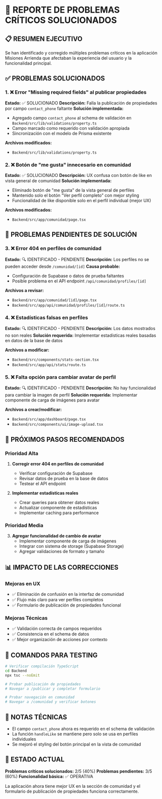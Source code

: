 # 🔧 REPORTE DE PROBLEMAS CRÍTICOS SOLUCIONADOS

## 📋 RESUMEN EJECUTIVO

Se han identificado y corregido múltiples problemas críticos en la aplicación Misiones Arrienda que afectaban la experiencia del usuario y la funcionalidad principal.

## ✅ PROBLEMAS SOLUCIONADOS

### 1. ❌ Error "Missing required fields" al publicar propiedades
**Estado:** ✅ SOLUCIONADO
**Descripción:** Falla la publicación de propiedades por campo `contact_phone` faltante
**Solución implementada:**
- Agregado campo `contact_phone` al schema de validación en `Backend/src/lib/validations/property.ts`
- Campo marcado como requerido con validación apropiada
- Sincronización con el modelo de Prisma existente

**Archivos modificados:**
- `Backend/src/lib/validations/property.ts`

### 2. ❌ Botón de "me gusta" innecesario en comunidad
**Estado:** ✅ SOLUCIONADO
**Descripción:** UX confusa con botón de like en vista general de comunidad
**Solución implementada:**
- Eliminado botón de "me gusta" de la vista general de perfiles
- Mantenido solo el botón "Ver perfil completo" con mejor styling
- Funcionalidad de like disponible solo en el perfil individual (mejor UX)

**Archivos modificados:**
- `Backend/src/app/comunidad/page.tsx`

## 🔄 PROBLEMAS PENDIENTES DE SOLUCIÓN

### 3. ❌ Error 404 en perfiles de comunidad
**Estado:** 🔍 IDENTIFICADO - PENDIENTE
**Descripción:** Los perfiles no se pueden acceder desde `/comunidad/[id]`
**Causa probable:** 
- Configuración de Supabase o datos de prueba faltantes
- Posible problema en el API endpoint `/api/comunidad/profiles/[id]`

**Archivos a revisar:**
- `Backend/src/app/comunidad/[id]/page.tsx`
- `Backend/src/app/api/comunidad/profiles/[id]/route.ts`

### 4. ❌ Estadísticas falsas en perfiles
**Estado:** 🔍 IDENTIFICADO - PENDIENTE
**Descripción:** Los datos mostrados no son reales
**Solución requerida:** Implementar estadísticas reales basadas en datos de la base de datos

**Archivos a modificar:**
- `Backend/src/components/stats-section.tsx`
- `Backend/src/app/api/stats/route.ts`

### 5. ❌ Falta opción para cambiar avatar de perfil
**Estado:** 🔍 IDENTIFICADO - PENDIENTE
**Descripción:** No hay funcionalidad para cambiar la imagen de perfil
**Solución requerida:** Implementar componente de carga de imágenes para avatar

**Archivos a crear/modificar:**
- `Backend/src/app/dashboard/page.tsx`
- `Backend/src/components/ui/image-upload.tsx`

## 🎯 PRÓXIMOS PASOS RECOMENDADOS

### Prioridad Alta
1. **Corregir error 404 en perfiles de comunidad**
   - Verificar configuración de Supabase
   - Revisar datos de prueba en la base de datos
   - Testear el API endpoint

2. **Implementar estadísticas reales**
   - Crear queries para obtener datos reales
   - Actualizar componente de estadísticas
   - Implementar caching para performance

### Prioridad Media
3. **Agregar funcionalidad de cambio de avatar**
   - Implementar componente de carga de imágenes
   - Integrar con sistema de storage (Supabase Storage)
   - Agregar validaciones de formato y tamaño

## 📊 IMPACTO DE LAS CORRECCIONES

### Mejoras en UX
- ✅ Eliminación de confusión en la interfaz de comunidad
- ✅ Flujo más claro para ver perfiles completos
- ✅ Formulario de publicación de propiedades funcional

### Mejoras Técnicas
- ✅ Validación correcta de campos requeridos
- ✅ Consistencia en el schema de datos
- ✅ Mejor organización de acciones por contexto

## 🔧 COMANDOS PARA TESTING

```bash
# Verificar compilación TypeScript
cd Backend
npx tsc --noEmit

# Probar publicación de propiedades
# Navegar a /publicar y completar formulario

# Probar navegación en comunidad
# Navegar a /comunidad y verificar botones
```

## 📝 NOTAS TÉCNICAS

- El campo `contact_phone` ahora es requerido en el schema de validación
- La función `handleLike` se mantiene pero solo se usa en perfiles individuales
- Se mejoró el styling del botón principal en la vista de comunidad

## 🚀 ESTADO ACTUAL

**Problemas críticos solucionados:** 2/5 (40%)
**Problemas pendientes:** 3/5 (60%)
**Funcionalidad básica:** ✅ OPERATIVA

La aplicación ahora tiene mejor UX en la sección de comunidad y el formulario de publicación de propiedades funciona correctamente.
